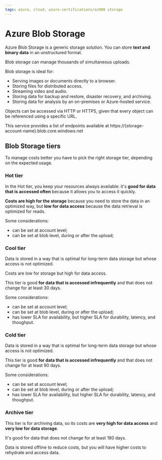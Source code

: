 ```yaml
---
tags: azure, cloud, azure-certifications/az900 storage
---
```


# Azure Blob Storage

Azure Blob Storage is a generic storage solution. You can store **text and binary data** in an unstructured format.

Blob storage can manage thousands of simultaneous uploads.

Blob storage is ideal for:

* Serving images or documents directly to a browser.
* Storing files for distributed access.
* Streaming video and audio.
* Storing data for backup and restore, disaster recovery, and archiving.
* Storing data for analysis by an on-premises or Azure-hosted service.

Objects can be accessed via HTTP or HTTPS, given that every object can be referenced using a specific URL.

This service provides a list of endpoints available at  https://{storage-account-name}.blob.core.windows.net

## Blob Storage tiers

To manage costs better you have to pick the right storage tier, depending on the expected usage.

### Hot tier

In the Hot tier, you keep your resources always available: it's **good for data that is accessed often** because it allows you to access it quickly.

**Costs are high for the storage** because you need to store the data in an optimized way, but **low for data access** because the data retrieval is optimized for reads.

Some considerations:

* can be set at account level;
* can be set at blob level, during or after the upload;

### Cool tier

Data is stored in a way that is optimal for long-term data storage but whose access is not optimized.

Costs are low for storage but high for data access.

This tier is good **for data that is accessed infrequently** and that does not change for at least 30 days.

Some considerations:

* can be set at account level;
* can be set at blob level, during or after the upload;
* has lower SLA for availability, but higher SLA for durability, latency, and thoughput.

### Cold tier

Data is stored in a way that is optimal for long-term data storage but whose access is not optimized.

This tier is good **for data that is accessed infrequently** and that does not change for at least 90 days.

Some considerations:

* can be set at account level;
* can be set at blob level, during or after the upload;
* has lower SLA for availability, but higher SLA for durability, latency, and thoughput.
  
### Archive tier

This tier is for archiving data, so its costs are **very high for data access** and **very low for data storage**.

It's good for data that does not change for at least 180 days.

Data is stored offline to reduce costs, but you will have higher costs to rehydrate and access data.
